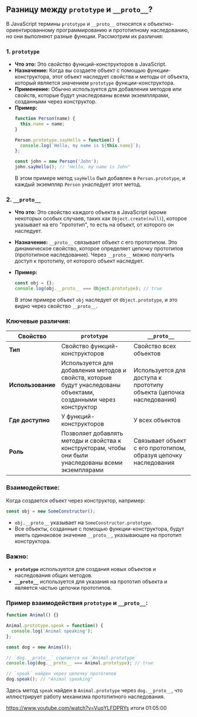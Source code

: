 ## Разницу между `prototype` и `__proto__`?

В JavaScript термины `prototype` и `__proto__` относятся к объектно-ориентированному программированию и прототипному наследованию, но они выполняют разные функции. Рассмотрим их различия:

### 1. **`prototype`**
- **Что это:** Это свойство функций-конструкторов в JavaScript.
- **Назначение:** Когда вы создаете объект с помощью функции-конструктора, этот объект наследует свойства и методы от объекта, который является значением `prototype` функции-конструктора.
- **Применение:** Обычно используется для добавления методов или свойств, которые будут унаследованы всеми экземплярами, созданными через конструктор.
- **Пример:**
  ```js
  function Person(name) {
    this.name = name;
  }

  Person.prototype.sayHello = function() {
    console.log(`Hello, my name is ${this.name}`);
  };

  const john = new Person('John');
  john.sayHello(); // "Hello, my name is John"
  ```
  В этом примере метод `sayHello` был добавлен в `Person.prototype`, и каждый экземпляр `Person` унаследует этот метод.

### 2. **`__proto__`**
- **Что это:** Это свойство каждого объекта в JavaScript (кроме некоторых особых случаев, таких как `Object.create(null)`), которое указывает на его "прототип", то есть на объект, от которого он наследует.
- **Назначение:** `__proto__` связывает объект с его прототипом. Это динамическое свойство, которое определяет цепочку прототипов (прототипное наследование). Через `__proto__` можно получить доступ к прототипу, от которого объект наследует.
- **Пример:**
  ```js
  const obj = {};
  console.log(obj.__proto__ === Object.prototype); // true
  ```

  В этом примере объект `obj` наследует от `Object.prototype`, и это видно через свойство `__proto__`.

### Ключевые различия:

| Свойство          | `prototype`                                        | `__proto__`                                      |
|-------------------|----------------------------------------------------|--------------------------------------------------|
| **Тип**           | Свойство функций-конструкторов                     | Свойство всех объектов                           |
| **Использование** | Используется для добавления методов и свойств, которые будут унаследованы объектами, созданными через конструктор | Используется для доступа к прототипу объекта (цепочка наследования) |
| **Где доступно**  | У функций-конструкторов                            | У всех объектов                                  |
| **Роль**          | Позволяет добавлять методы и свойства к конструкторам, чтобы они были унаследованы всеми экземплярами | Связывает объект с его прототипом, образуя цепочку наследования     |

### Взаимодействие:
Когда создается объект через конструктор, например:
```js
const obj = new SomeConstructor();
```
- `obj.__proto__` указывает на `SomeConstructor.prototype`.
- Все объекты, созданные с помощью функции-конструктора, будут иметь одинаковое значение `__proto__`, указывающее на прототип конструктора.

### Важно:
- **`prototype`** используется для создания новых объектов и наследования общих методов.
- **`__proto__`** используется для указания на прототип объекта и является частью цепочки прототипов.

### Пример взаимодействия `prototype` и `__proto__`:

```js
function Animal() {}

Animal.prototype.speak = function() {
  console.log('Animal speaking');
};

const dog = new Animal();

// `dog.__proto__` ссылается на `Animal.prototype`
console.log(dog.__proto__ === Animal.prototype); // true

// `speak` найден через цепочку прототипов
dog.speak(); // "Animal speaking"
```

Здесь метод `speak` найден в `Animal.prototype` через `dog.__proto__`, что иллюстрирует работу механизма прототипного наследования.

https://www.youtube.com/watch?v=VuqYLFDPRYs итоги 01:05:00